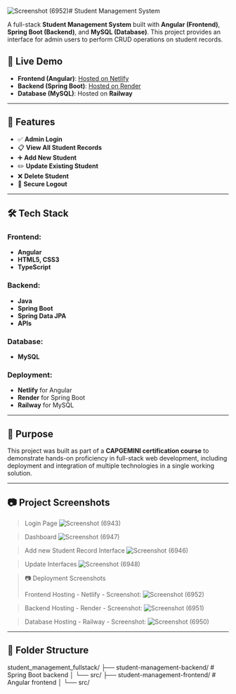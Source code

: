 ![Screenshot (6952)](https://github.com/user-attachments/assets/eb0a6337-b48e-45ee-83dd-e5b3cb8814d6)# Student Management System

A full-stack **Student Management System** built with **Angular (Frontend)**, **Spring Boot (Backend)**, and **MySQL (Database)**. This project provides an interface for admin users to perform CRUD operations on student records.

## 🔗 Live Demo

- **Frontend (Angular)**: [Hosted on Netlify](https://wonderful-mermaid-d25886.netlify.app/login)  
- **Backend (Spring Boot)**: [Hosted on Render]()  
- **Database (MySQL)**: Hosted on **Railway**

---

## 🚀 Features

- ✅ **Admin Login**
- 📋 **View All Student Records**
- ➕ **Add New Student**
- ✏️ **Update Existing Student**
- ❌ **Delete Student**
- 🔐 **Secure Logout**

---

## 🛠️ Tech Stack

### Frontend:
- **Angular**
- **HTML5, CSS3**
- **TypeScript**

### Backend:
- **Java**
- **Spring Boot**
- **Spring Data JPA**
- **APIs**

### Database:
- **MySQL**

### Deployment:
- **Netlify** for Angular
- **Render** for Spring Boot
- **Railway** for MySQL

---

## 🧠 Purpose

This project was built as part of a **CAPGEMINI certification course** to demonstrate hands-on proficiency in full-stack web development, including deployment and integration of multiple technologies in a single working solution.

---

## 📷 Project Screenshots

>
> Login Page
>![Screenshot (6943)](https://github.com/user-attachments/assets/b5ded1a9-560c-49ae-91bb-27aaa95303b1)

>Dashboard
>![Screenshot (6947)](https://github.com/user-attachments/assets/477e0380-6e9e-4a9e-a9cd-d011ec1ecef5)

>Add new Student Record Interface
>![Screenshot (6946)](https://github.com/user-attachments/assets/dda912a5-d00d-4b96-9f33-46cb5e066fbc)

>Update Interfaces
>![Screenshot (6948)](https://github.com/user-attachments/assets/19e3bfc0-1a94-4af4-8a1c-61e5e91185e5)

>📷 Deployment Screenshots
>
>Frontend Hosting - Netlify - Screenshot:
>![Screenshot (6952)](https://github.com/user-attachments/assets/65d1d148-14d1-41f1-b4c1-7442f149ab19)

>Backend Hosting - Render - Screenshot:
>![Screenshot (6951)](https://github.com/user-attachments/assets/92ab1d12-275f-41bb-a5c3-d2b594468d04)

>Database Hosting - Railway - Screenshot:
>![Screenshot (6950)](https://github.com/user-attachments/assets/07059e00-2bfa-4ae2-abfc-334a8aafede5)



---

## 📁 Folder Structure
student_management_fullstack/
├── student-management-backend/ # Spring Boot backend
│ └── src/
├── student-management-frontend/ # Angular frontend
│ └── src/
